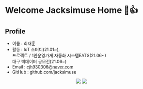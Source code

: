 # Welcome Jacksimuse Home 👋👍

## Profile
- 이름 : 최재훈
- 활동 : IoT 스터디(21.01~),  
         프로젝트 / 1인운영가게 자동화 시스템EATS(21.06~)  
         대구 빅데이터 공모전(21.06~)
- Email : cjh930306@naver.com
- GitHub : github.com/jacksimuse

<p align='center'>
  <a href="https://github.com/WhiteHair-H">
    <img src="https://github-readme-stats.vercel.app/api?username=WhiteHair-H&theme=synthwave&show_icons=true"/>
    <img src="https://github-readme-stats.vercel.app/api/top-langs/?username=WhiteHair-H&theme=synthwave&layout=compact"/>
  </a>
</p>


